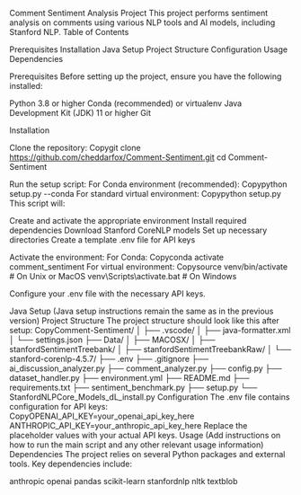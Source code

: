 Comment Sentiment Analysis Project
This project performs sentiment analysis on comments using various NLP tools and AI models, including Stanford NLP.
Table of Contents

Prerequisites
Installation
Java Setup
Project Structure
Configuration
Usage
Dependencies

Prerequisites
Before setting up the project, ensure you have the following installed:

Python 3.8 or higher
Conda (recommended) or virtualenv
Java Development Kit (JDK) 11 or higher
Git

Installation

Clone the repository:
Copygit clone https://github.com/cheddarfox/Comment-Sentiment.git
cd Comment-Sentiment

Run the setup script:
For Conda environment (recommended):
Copypython setup.py --conda
For standard virtual environment:
Copypython setup.py
This script will:

Create and activate the appropriate environment
Install required dependencies
Download Stanford CoreNLP models
Set up necessary directories
Create a template .env file for API keys


Activate the environment:
For Conda:
Copyconda activate comment_sentiment
For virtual environment:
Copysource venv/bin/activate  # On Unix or MacOS
venv\Scripts\activate.bat  # On Windows

Configure your .env file with the necessary API keys.

Java Setup
(Java setup instructions remain the same as in the previous version)
Project Structure
The project structure should look like this after setup:
CopyComment-Sentiment/
│
├── .vscode/
│   ├── java-formatter.xml
│   └── settings.json
├── Data/
│   ├── MACOSX/
│   ├── stanfordSentimentTreebank/
│   ├── stanfordSentimentTreebankRaw/
│   └── stanford-corenlp-4.5.7/
├── .env
├── .gitignore
├── ai_discussion_analyzer.py
├── comment_analyzer.py
├── config.py
├── dataset_handler.py
├── environment.yml
├── README.md
├── requirements.txt
├── sentiment_benchmark.py
├── setup.py
└── StanfordNLPCore_Models_dL_install.py
Configuration
The .env file contains configuration for API keys:
CopyOPENAI_API_KEY=your_openai_api_key_here
ANTHROPIC_API_KEY=your_anthropic_api_key_here
Replace the placeholder values with your actual API keys.
Usage
(Add instructions on how to run the main script and any other relevant usage information)
Dependencies
The project relies on several Python packages and external tools. Key dependencies include:

anthropic
openai
pandas
scikit-learn
stanfordnlp
nltk
textblob